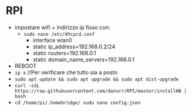# RPI
- impostare wifi + indirizzo ip fisso con: 
    - `sudo nano /etc/dhcpcd.conf`
      - interface wlan0
      - static ip_address=192.168.0.2/24
      - static routers=192.168.0.1
      - static domain_name_servers=192.168.0.1
- REBOOT
- `ip a` //Per verificare che tutto sia a posto
- `sudo apt update && sudo apt upgrade && sudo apt dist-upgrade`
- `curl -sSL https://raw.githubusercontent.com/danurr/RPI/master/installHB | bash`
- `cd /home/pi/.homebridge/
   sudo nano config.json`
